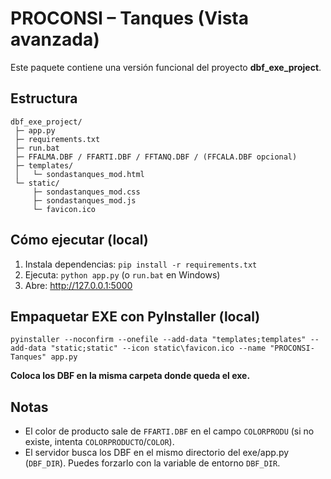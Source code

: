# PROCONSI – Tanques (Vista avanzada)

Este paquete contiene una versión funcional del proyecto **dbf_exe_project**.

## Estructura
```
dbf_exe_project/
 ├─ app.py
 ├─ requirements.txt
 ├─ run.bat
 ├─ FFALMA.DBF / FFARTI.DBF / FFTANQ.DBF / (FFCALA.DBF opcional)
 ├─ templates/
 │   └─ sondastanques_mod.html
 └─ static/
     ├─ sondastanques_mod.css
     ├─ sondastanques_mod.js
     └─ favicon.ico
```

## Cómo ejecutar (local)
1. Instala dependencias: `pip install -r requirements.txt`
2. Ejecuta: `python app.py` (o `run.bat` en Windows)
3. Abre: http://127.0.0.1:5000

## Empaquetar EXE con PyInstaller (local)
```
pyinstaller --noconfirm --onefile --add-data "templates;templates" --add-data "static;static" --icon static\favicon.ico --name "PROCONSI-Tanques" app.py
```
**Coloca los DBF en la misma carpeta donde queda el exe.**

## Notas
- El color de producto sale de `FFARTI.DBF` en el campo `COLORPRODU` (si no existe, intenta `COLORPRODUCTO`/`COLOR`).
- El servidor busca los DBF en el mismo directorio del exe/app.py (`DBF_DIR`). Puedes forzarlo con la variable de entorno `DBF_DIR`.

